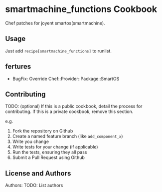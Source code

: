 smartmachine_functions Cookbook
===============================

Chef patches for joyent smartos(smartmachine).


Usage
-----

Just add `recipe[smartmachine_functions]` to runlist.

fertures
----

* BugFix: Override Chef::Provider::Package::SmartOS


Contributing
------------
TODO: (optional) If this is a public cookbook, detail the process for contributing. If this is a private cookbook, remove this section.

e.g.
1. Fork the repository on Github
2. Create a named feature branch (like `add_component_x`)
3. Write you change
4. Write tests for your change (if applicable)
5. Run the tests, ensuring they all pass
6. Submit a Pull Request using Github

License and Authors
-------------------
Authors: TODO: List authors

